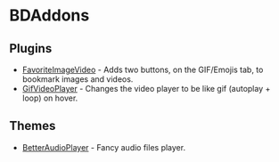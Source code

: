 # BDAddons

## Plugins
 - [FavoriteImageVideo](https://github.com/Dastan21/BDAddons/blob/main/plugins/FavoriteImageVideo) - Adds two buttons, on the GIF/Emojis tab, to bookmark images and videos.
 - [GifVideoPlayer](https://github.com/Dastan21/BDAddons/blob/main/plugins/GifVideoPlayer) - Changes the video player to be like gif (autoplay + loop) on hover.

## Themes
 - [BetterAudioPlayer](https://github.com/Dastan21/BDAddons/blob/main/themes/BetterAudioPlayer) - Fancy audio files player.